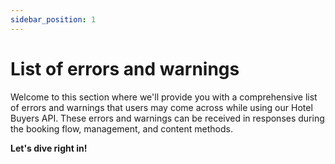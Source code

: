```yaml
---
sidebar_position: 1
---
```


# List of errors and warnings

Welcome to this section where we'll provide you with a comprehensive list of errors and warnings that users may come across while using our Hotel Buyers API. These errors and warnings can be received in responses during the booking flow, management, and content methods.

**Let's dive right in!**